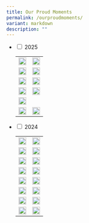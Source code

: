 ```yaml
---
title: Our Proud Moments
permalink: /ourproudmoments/
variant: markdown
description: ""
---
```

<ul class="jekyllcodex_accordion">  
  
<li><input type="checkbox" id="accordion1">  
<label for="accordion1">2025</label><div>  
<p><table>
    <tbody><tr>
    <td><img src="/images/Achievements/2025/1.png" style="width:100%"></td>
    <td><img src="/images/Achievements/2025/2.png" style="width:100%"></td>
  </tr>
    <tr>
    <td><img src="/images/Achievements/2025/3.png" style="width:100%"></td>
    <td><img src="/images/Achievements/2025/4.png" style="width:100%"></td>
  </tr>
	    <tr>
    <td><img src="/images/Achievements/2025/5.png" style="width:100%"></td>
    <td><img src="/images/Achievements/2025/6.png" style="width:100%"></td>
  </tr>
    <tr>  
    <td><img src="/images/Achievements/2025/7_2.png" style="width:100%"></td>
			<td><img src="/images/Achievements/2025/choir.png" style="width:100%"></td>
  </tr>
			<tr>  
    <td><img src="/images/Achievements/2025/list.png" style="width:100%"></td>
			<td></td>
  </tr>
			<tr>  
    <td><img src="/images/Achievements/2025/1_Staff.png" style="width:100%"></td>
			<td><img src="/images/Achievements/2025/2_Staff.png" style="width:100%"></td>
  </tr>
  
</tbody></table>
</p>
</div></li>  
  
<li><input type="checkbox" id="accordion2">  
<label for="accordion2">2024</label><div>  
<p><table>
    <tbody><tr>
    <td><img src="/images/Achievements/2024/1.png" style="width:100%"></td>
    <td><img src="/images/Achievements/2024/2.png" style="width:100%"></td>
  </tr>
    <tr>
    <td><img src="/images/Achievements/2024/3.png" style="width:100%"></td>
    <td><img src="/images/Achievements/2024/4.png" style="width:100%"></td>
  </tr>
	    <tr>
    <td><img src="/images/Achievements/2024/5_.png" style="width:100%"></td>
    <td><img src="/images/Achievements/2024/8.png" style="width:100%"></td>
  </tr>
    <tr>
    <td><img src="/images/Achievements/2024/6.png" style="width:100%"></td>
    <td><img src="/images/Achievements/2024/7.png" style="width:100%"></td>
  </tr>
    <tr>
    <td><img src="/images/Achievements/2024/9.png" style="width:100%"></td>
    <td><img src="/images/Achievements/2024/10.png" style="width:100%"></td>
  </tr>
    <tr>
    <td><img src="/images/Achievements/2024/11.png" style="width:100%"></td>
    <td><img src="/images/Achievements/2024/12.png" style="width:100%"></td>
  </tr>
    <tr>
    <td><img src="/images/Achievements/2024/13.png" style="width:100%"></td>
    <td><img src="/images/Achievements/2024/14.png" style="width:100%"></td>
  </tr>
    <tr>
    <td><img src="/images/Achievements/2024/15.png" style="width:100%"></td>
    <td><img src="/images/Achievements/2024/16.png" style="width:100%"></td>
  </tr>
</tbody></table>
</p>
</div></li> </ul>